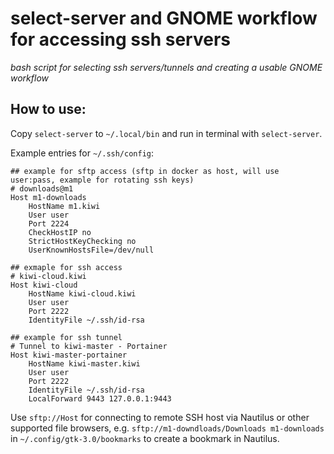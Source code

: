 # select-server and GNOME workflow for accessing ssh servers
*bash script for selecting ssh servers/tunnels and creating a usable GNOME workflow*

## How to use:
Copy `select-server` to `~/.local/bin` and run in terminal with `select-server`.

Example entries for `~/.ssh/config`:
```
## example for sftp access (sftp in docker as host, will use user:pass, example for rotating ssh keys)
# downloads@m1
Host m1-downloads
    HostName m1.kiwi
    User user
    Port 2224
    CheckHostIP no
    StrictHostKeyChecking no
    UserKnownHostsFile=/dev/null

## exmaple for ssh access
# kiwi-cloud.kiwi
Host kiwi-cloud
    HostName kiwi-cloud.kiwi
    User user
    Port 2222
    IdentityFile ~/.ssh/id-rsa

## example for ssh tunnel
# Tunnel to kiwi-master - Portainer
Host kiwi-master-portainer
    HostName kiwi-master.kiwi
    User user
    Port 2222
    IdentityFile ~/.ssh/id-rsa
    LocalForward 9443 127.0.0.1:9443
```

Use `sftp://Host` for connecting to remote SSH host via Nautilus or other supported file browsers,
e.g. `sftp://m1-downdloads/Downloads m1-downloads` in `~/.config/gtk-3.0/bookmarks` to create a bookmark in Nautilus.
